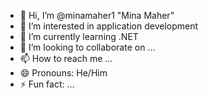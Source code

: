 - 👋 Hi, I’m @minamaher1 "Mina Maher"
- 👀 I’m interested in application development
- 🌱 I’m currently learning .NET
- 💞️ I’m looking to collaborate on ...
- 📫 How to reach me ...
- 😄 Pronouns: He/Him
- ⚡ Fun fact: ...

<!---
dev-minamaher/dev-minamaher is a ✨ special ✨ repository because its `README.md` (this file) appears on your GitHub profile.
You can click the Preview link to take a look at your changes.
--->
